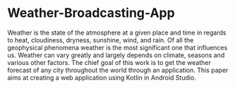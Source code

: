 # Weather-Broadcasting-App
Weather is the state of the atmosphere at a given place and time in regards to heat, cloudiness, dryness, sunshine, wind, and rain. 
Of all the geophysical phenomena weather is the most significant one that influences us. 
Weather can vary greatly and largely depends on climate, seasons and various other factors. 
The chief goal of this work is to get the weather forecast of any city throughout the world through an application. 
This paper aims at creating a web application using Kotlin in Android Studio.
